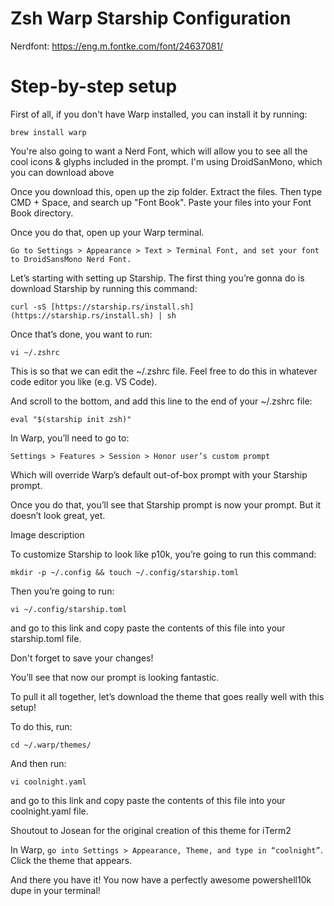 # Zsh Warp Starship Configuration
Nerdfont: https://eng.m.fontke.com/font/24637081/

# Step-by-step setup
First of all, if you don't have Warp installed, you can install it by running:

```brew install warp```

You're also going to want a Nerd Font, which will allow you to see all the cool icons & glyphs included in the prompt. I'm using DroidSanMono, which you can download above

Once you download this, open up the zip folder. Extract the files. Then type CMD + Space, and search up "Font Book". Paste your files into your Font Book directory.

Once you do that, open up your Warp terminal.

```Go to Settings > Appearance > Text > Terminal Font, and set your font to DroidSansMono Nerd Font.```

Let’s starting with setting up Starship. The first thing you’re gonna do is download Starship by running this command:

```curl -sS [https://starship.rs/install.sh](https://starship.rs/install.sh) | sh```

Once that’s done, you want to run:

```vi ~/.zshrc```

This is so that we can edit the ~/.zshrc file. Feel free to do this in whatever code editor you like (e.g. VS Code).

And scroll to the bottom, and add this line to the end of your ~/.zshrc file:

```eval "$(starship init zsh)"```

In Warp, you’ll need to go to:

```Settings > Features > Session > Honor user’s custom prompt```

Which will override Warp’s default out-of-box prompt with your Starship prompt.

Once you do that, you’ll see that Starship prompt is now your prompt. But it doesn’t look great, yet.

Image description

To customize Starship to look like p10k, you’re going to run this command:

```mkdir -p ~/.config && touch ~/.config/starship.toml```

Then you’re going to run:

```vi ~/.config/starship.toml```

and go to this link and copy paste the contents of this file into your starship.toml file.

Don't forget to save your changes!

You’ll see that now our prompt is looking fantastic.

To pull it all together, let’s download the theme that goes really well with this setup!

To do this, run:

```cd ~/.warp/themes/```

And then run:

```vi coolnight.yaml```

and go to this link and copy paste the contents of this file into your coolnight.yaml file.

Shoutout to Josean for the original creation of this theme for iTerm2

In Warp, ```go into Settings > Appearance, Theme, and type in “coolnight”```. Click the theme that appears.

And there you have it! You now have a perfectly awesome powershell10k dupe in your terminal!
